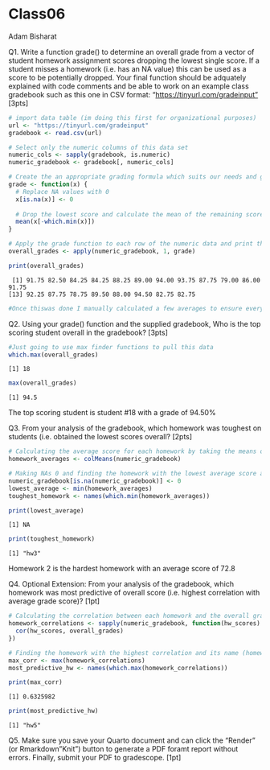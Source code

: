 # Class06
Adam Bisharat


Q1. Write a function grade() to determine an overall grade from a vector
of student homework assignment scores dropping the lowest single score.
If a student misses a homework (i.e. has an NA value) this can be used
as a score to be potentially dropped. Your final function should be
adquately explained with code comments and be able to work on an example
class gradebook such as this one in CSV format:
“https://tinyurl.com/gradeinput” \[3pts\]

``` r
# import data table (im doing this first for organizational purposes)
url <- "https://tinyurl.com/gradeinput"
gradebook <- read.csv(url)

# Select only the numeric columns of this data set
numeric_cols <- sapply(gradebook, is.numeric)
numeric_gradebook <- gradebook[, numeric_cols]

# Create the an appropriate grading formula which suits our needs and given data
grade <- function(x) {
  # Replace NA values with 0
  x[is.na(x)] <- 0
  
  # Drop the lowest score and calculate the mean of the remaining scores
  mean(x[-which.min(x)])
}

# Apply the grade function to each row of the numeric data and print the output
overall_grades <- apply(numeric_gradebook, 1, grade)

print(overall_grades)
```

     [1] 91.75 82.50 84.25 84.25 88.25 89.00 94.00 93.75 87.75 79.00 86.00 91.75
    [13] 92.25 87.75 78.75 89.50 88.00 94.50 82.75 82.75

``` r
#Once thiswas done I manually calculated a few averages to ensure everything worked propelry
```

Q2. Using your grade() function and the supplied gradebook, Who is the
top scoring student overall in the gradebook? \[3pts\]

``` r
#Just going to use max finder functions to pull this data
which.max(overall_grades)
```

    [1] 18

``` r
max(overall_grades)
```

    [1] 94.5

The top scoring student is student \#18 with a grade of 94.50%

Q3. From your analysis of the gradebook, which homework was toughest on
students (i.e. obtained the lowest scores overall? \[2pts\]

``` r
# Calculating the average score for each homework by taking the means of the columns
homework_averages <- colMeans(numeric_gradebook)

# Making NAs 0 and finding the homework with the lowest average score along with the names of said homework
numeric_gradebook[is.na(numeric_gradebook)] <- 0
lowest_average <- min(homework_averages)
toughest_homework <- names(which.min(homework_averages))

print(lowest_average)
```

    [1] NA

``` r
print(toughest_homework)
```

    [1] "hw3"

Homework 2 is the hardest homework with an average score of 72.8

Q4. Optional Extension: From your analysis of the gradebook, which
homework was most predictive of overall score (i.e. highest correlation
with average grade score)? \[1pt\]

``` r
# Calculating the correlation between each homework and the overall grades using the cor function
homework_correlations <- sapply(numeric_gradebook, function(hw_scores) {
  cor(hw_scores, overall_grades)
})

# Finding the homework with the highest correlation and its name (homework number)
max_corr <- max(homework_correlations)
most_predictive_hw <- names(which.max(homework_correlations))

print(max_corr)
```

    [1] 0.6325982

``` r
print(most_predictive_hw)
```

    [1] "hw5"

Q5. Make sure you save your Quarto document and can click the “Render”
(or Rmarkdown”Knit”) button to generate a PDF foramt report without
errors. Finally, submit your PDF to gradescope. \[1pt\]
